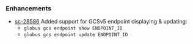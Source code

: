 
### Enhancements

* [sc-28586](https://app.shortcut.com/globus/story/28586/cli-implement-globus-gcs-endpoint-update) Added support for GCSv5 endpoint displaying & updating:
  * `globus gcs endpoint show ENDPOINT_ID`
  * `globus gcs endpoint update ENDPOINT_ID`
